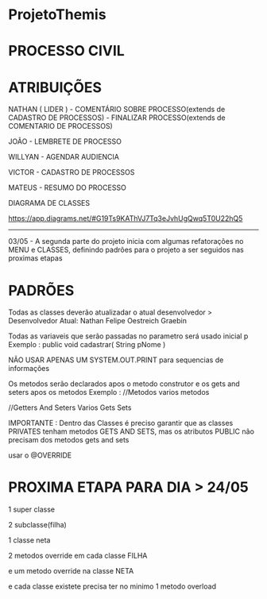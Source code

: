 # ProjetoThemis

# PROCESSO CIVIL


# ATRIBUIÇÕES


NATHAN ( LIDER ) - COMENTÁRIO SOBRE PROCESSO(extends de CADASTRO DE PROCESSOS) - FINALIZAR PROCESSO(extends de COMENTARIO DE PROCESSOS)

JOÃO - LEMBRETE DE PROCESSO

WILLYAN - AGENDAR AUDIENCIA

VICTOR - CADASTRO DE PROCESSOS

MATEUS - RESUMO DO PROCESSO




DIAGRAMA DE CLASSES

https://app.diagrams.net/#G19Ts9KAThVJ7Tq3eJvhUgQwq5T0U22hQ5

---------------------------------------------------------------------

03/05 - A segunda parte do projeto inicia com algumas refatorações no MENU e CLASSES, definindo padrões para o projeto a ser seguidos nas proximas etapas



# PADRÕES

Todas as classes deverão atualizadar o atual desenvolvedor > Desenvolvedor Atual: Nathan Felipe Oestreich Graebin

Todas as variaveis que serão passadas no parametro será usado inicial p    Exemplo : public void cadastrar( String pNome )

NÃO USAR APENAS UM SYSTEM.OUT.PRINT para sequencias de informações

Os metodos serão declarados apos o metodo construtor e os gets and seters apos os metodos
Exemplo : 
//Metodos
varios metodos


//Getters And Seters
Varios Gets Sets

IMPORTANTE : Dentro das Classes é preciso garantir que as classes PRIVATES tenham metodos GETS AND SETS, mas os atributos PUBLIC não precisam dos metodos gets and sets

usar o @OVERRIDE 

# PROXIMA ETAPA PARA DIA > 24/05

1 super classe

2 subclasse(filha)

1 classe neta

2 metodos override em cada classe FILHA

e um metodo override na classe NETA

e cada classe existete precisa ter no minimo 1 metodo overload
